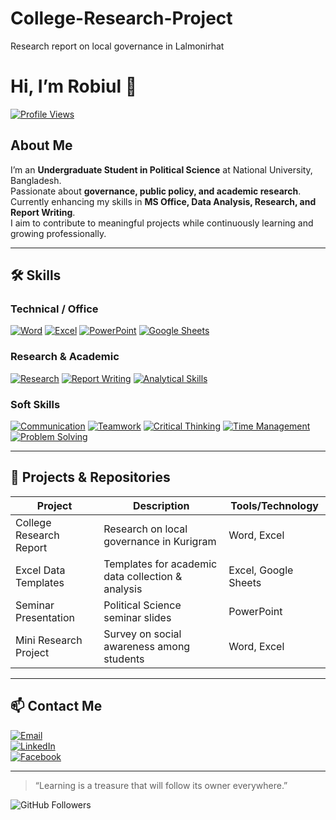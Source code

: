 # College-Research-Project
Research report on local governance in Lalmonirhat
# Hi, I’m Robiul 👋

[![Profile Views](https://komarev.com/ghpvc/?username=robiul&color=blueviolet)](https://github.com/robiul)

## About Me
I’m an **Undergraduate Student in Political Science** at National University, Bangladesh.  
Passionate about **governance, public policy, and academic research**.  
Currently enhancing my skills in **MS Office, Data Analysis, Research, and Report Writing**.  
I aim to contribute to meaningful projects while continuously learning and growing professionally.

---

## 🛠 Skills

### Technical / Office
[![Word](https://img.shields.io/badge/Microsoft%20Word-Blue?style=flat-square&logo=microsoftword&logoColor=white)](https://www.microsoft.com/en-us/microsoft-365/word) 
[![Excel](https://img.shields.io/badge/Microsoft%20Excel-Green?style=flat-square&logo=microsoftexcel&logoColor=white)](https://www.microsoft.com/en-us/microsoft-365/excel) 
[![PowerPoint](https://img.shields.io/badge/PowerPoint-Red?style=flat-square&logo=microsoftpowerpoint&logoColor=white)](https://www.microsoft.com/en-us/microsoft-365/powerpoint) 
[![Google Sheets](https://img.shields.io/badge/Google%20Sheets-LightGreen?style=flat-square&logo=googlesheets&logoColor=white)](https://www.google.com/sheets/about/)

### Research & Academic
[![Research](https://img.shields.io/badge/Research-Blue?style=flat-square)](#) 
[![Report Writing](https://img.shields.io/badge/Report%20Writing-Orange?style=flat-square)](#) 
[![Analytical Skills](https://img.shields.io/badge/Analytical%20Skills-Purple?style=flat-square)](#) 

### Soft Skills
[![Communication](https://img.shields.io/badge/Communication-Blue?style=flat-square)](#) 
[![Teamwork](https://img.shields.io/badge/Teamwork-Green?style=flat-square)](#) 
[![Critical Thinking](https://img.shields.io/badge/Critical%20Thinking-Red?style=flat-square)](#) 
[![Time Management](https://img.shields.io/badge/Time%20Management-Yellow?style=flat-square)](#) 
[![Problem Solving](https://img.shields.io/badge/Problem%20Solving-Teal?style=flat-square)](#) 

---

## 📂 Projects & Repositories

| Project | Description | Tools/Technology |
|---------|------------|----------------|
| College Research Report | Research on local governance in Kurigram | Word, Excel |
| Excel Data Templates | Templates for academic data collection & analysis | Excel, Google Sheets |
| Seminar Presentation | Political Science seminar slides | PowerPoint |
| Mini Research Project | Survey on social awareness among students | Word, Excel |

---

## 📫 Contact Me
[![Email](https://img.shields.io/badge/Email-D14836?style=flat-square&logo=gmail&logoColor=white)](mailto:mrsopnerrajkumar@gamil.com)  
[![LinkedIn](https://img.shields.io/badge/LinkedIn-0A66C2?style=flat-square&logo=linkedin&logoColor=white)](https://www.linkedin.com/in/robiul)  
[![Facebook](https://img.shields.io/badge/Facebook-1877F2?style=flat-square&logo=facebook&logoColor=white)](https://www.facebook.com/r.robi420)

---

> “Learning is a treasure that will follow its owner everywhere.”  

![GitHub Followers](https://img.shields.io/github/followers/robiul?style=social)  
